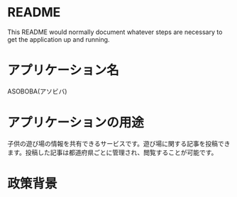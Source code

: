 # README

This README would normally document whatever steps are necessary to get the
application up and running.

# アプリケーション名
ASOBOBA(アソビバ)
# アプリケーションの用途
子供の遊び場の情報を共有できるサービスです。遊び場に関する記事を投稿できます。投稿した記事は都道府県ごとに管理され、閲覧することが可能です。
# 政策背景


